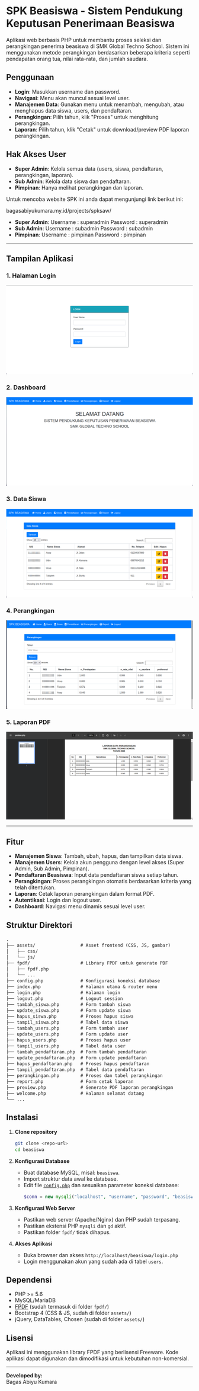 # SPK Beasiswa - Sistem Pendukung Keputusan Penerimaan Beasiswa

Aplikasi web berbasis PHP untuk membantu proses seleksi dan perangkingan penerima beasiswa di SMK Global Techno School. Sistem ini menggunakan metode perangkingan berdasarkan beberapa kriteria seperti pendapatan orang tua, nilai rata-rata, dan jumlah saudara.

## Penggunaan

- **Login**: Masukkan username dan password.
- **Navigasi**: Menu akan muncul sesuai level user.
- **Manajemen Data**: Gunakan menu untuk menambah, mengubah, atau menghapus data siswa, users, dan pendaftaran.
- **Perangkingan**: Pilih tahun, klik "Proses" untuk menghitung perangkingan.
- **Laporan**: Pilih tahun, klik "Cetak" untuk download/preview PDF laporan perangkingan.

## Hak Akses User

- **Super Admin**: Kelola semua data (users, siswa, pendaftaran, perangkingan, laporan).
- **Sub Admin**: Kelola data siswa dan pendaftaran.
- **Pimpinan**: Hanya melihat perangkingan dan laporan.

Untuk mencoba website SPK ini anda dapat mengunjungi link berikut ini:

bagasabiyukumara.my.id/projects/spksaw/
- **Super Admin**:
  Username : superadmin
  Password : superadmin
- **Sub Admin**:
  Username : subadmin
  Password : subadmin
- **Pimpinan**:
  Username : pimpinan
  Password : pimpinan

---

## Tampilan Aplikasi

### 1. Halaman Login
![Halaman Login](assets/img/login.png)

### 2. Dashboard
![Dashboard](assets/img/dashboard.png)

### 3. Data Siswa
![Data Siswa](assets/img/data_siswa.png)

### 4. Perangkingan
![Perangkingan](assets/img/perangkingan.png)

### 5. Laporan PDF
![Laporan PDF](assets/img/laporan_pdf.png)

---

## Fitur

- **Manajemen Siswa**: Tambah, ubah, hapus, dan tampilkan data siswa.
- **Manajemen Users**: Kelola akun pengguna dengan level akses (Super Admin, Sub Admin, Pimpinan).
- **Pendaftaran Beasiswa**: Input data pendaftaran siswa setiap tahun.
- **Perangkingan**: Proses perangkingan otomatis berdasarkan kriteria yang telah ditentukan.
- **Laporan**: Cetak laporan perangkingan dalam format PDF.
- **Autentikasi**: Login dan logout user.
- **Dashboard**: Navigasi menu dinamis sesuai level user.

## Struktur Direktori

```
.
├── assets/                 # Asset frontend (CSS, JS, gambar)
│   ├── css/
│   └── js/
├── fpdf/                   # Library FPDF untuk generate PDF
│   ├── fpdf.php
│   └── ...
├── config.php              # Konfigurasi koneksi database
├── index.php               # Halaman utama & router menu
├── login.php               # Halaman login
├── logout.php              # Logout session
├── tambah_siswa.php        # Form tambah siswa
├── update_siswa.php        # Form update siswa
├── hapus_siswa.php         # Proses hapus siswa
├── tampil_siswa.php        # Tabel data siswa
├── tambah_users.php        # Form tambah user
├── update_users.php        # Form update user
├── hapus_users.php         # Proses hapus user
├── tampil_users.php        # Tabel data user
├── tambah_pendaftaran.php  # Form tambah pendaftaran
├── update_pendaftaran.php  # Form update pendaftaran
├── hapus_pendaftaran.php   # Proses hapus pendaftaran
├── tampil_pendaftaran.php  # Tabel data pendaftaran
├── perangkingan.php        # Proses dan tabel perangkingan
├── report.php              # Form cetak laporan
├── preview.php             # Generate PDF laporan perangkingan
├── welcome.php             # Halaman selamat datang
└── ...
```

## Instalasi

1. **Clone repository**
   ```sh
   git clone <repo-url>
   cd beasiswa
   ```

2. **Konfigurasi Database**
   - Buat database MySQL, misal: `beasiswa`.
   - Import struktur data awal ke database.
   - Edit file [`config.php`](config.php) dan sesuaikan parameter koneksi database:
     ```php
     $conn = new mysqli("localhost", "username", "password", "beasiswa");
     ```

3. **Konfigurasi Web Server**
   - Pastikan web server (Apache/Nginx) dan PHP sudah terpasang.
   - Pastikan ekstensi PHP `mysqli` dan `gd` aktif.
   - Pastikan folder `fpdf/` tidak dihapus.

4. **Akses Aplikasi**
   - Buka browser dan akses `http://localhost/beasiswa/login.php`
   - Login menggunakan akun yang sudah ada di tabel `users`.

## Dependensi

- PHP >= 5.6
- MySQL/MariaDB
- [FPDF](https://www.fpdf.org/) (sudah termasuk di folder `fpdf/`)
- Bootstrap 4 (CSS & JS, sudah di folder `assets/`)
- jQuery, DataTables, Chosen (sudah di folder `assets/`)

## Lisensi

Aplikasi ini menggunakan library FPDF yang berlisensi Freeware. Kode aplikasi dapat digunakan dan dimodifikasi untuk kebutuhan non-komersial.

---

**Developed by:**  
Bagas Abiyu Kumara
